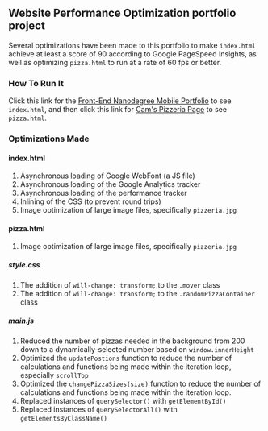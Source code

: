 ## Website Performance Optimization portfolio project

Several optimizations have been made to this portfolio to make `index.html` achieve at least a score of 90 according to Google PageSpeed Insights, as well as optimizing `pizza.html` to run at a rate of 60 fps or better.

### How To Run It

Click this link for the [Front-End Nanodegree Mobile Portfolio](http://lastres0rt.github.io/frontend-nanodegree-mobile-portfolio/) to see `index.html`, and then click this link for [Cam's Pizzeria Page](http://lastres0rt.github.io/frontend-nanodegree-mobile-portfolio/views/pizza.html) to see `pizza.html`.

### Optimizations Made

#### index.html

1. Asynchronous loading of Google WebFont (a JS file)
1. Asynchronous loading of the Google Analytics tracker
1. Asynchronous loading of the performance tracker
1. Inlining of the CSS (to prevent round trips)
1. Image optimization of large image files, specifically `pizzeria.jpg`

#### pizza.html

1. Image optimization of large image files, specifically `pizzeria.jpg`

##### style.css
1. The addition of `will-change: transform;` to the `.mover` class
1. The addition of `will-change: transform;` to the `.randomPizzaContainer` class

##### main.js

1. Reduced the number of pizzas needed in the background from 200 down to a dynamically-selected number based on `window.innerHeight`
1. Optimized the `updatePostions` function to reduce the number of calculations and functions being made within the iteration loop, especially `scrollTop`
1. Optimized the `changePizzaSizes(size)` function to reduce the number of calculations and functions being made within the iteration loop.
1. Replaced instances of `querySelector()` with `getElementById()`
1. Replaced instances of `querySelectorAll()` with `getElementsByClassName()`